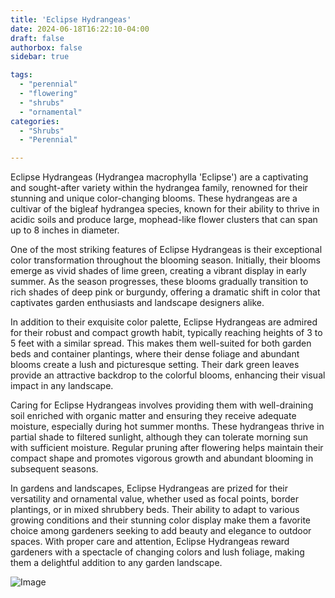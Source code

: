 ```yaml
---
title: 'Eclipse Hydrangeas'
date: 2024-06-18T16:22:10-04:00
draft: false
authorbox: false
sidebar: true

tags:
  - "perennial"
  - "flowering"
  - "shrubs"
  - "ornamental"
categories:
  - "Shrubs"
  - "Perennial"

---
```


Eclipse Hydrangeas (Hydrangea macrophylla 'Eclipse') are a captivating and sought-after variety within the hydrangea family, renowned for their stunning and unique color-changing blooms. These hydrangeas are a cultivar of the bigleaf hydrangea species, known for their ability to thrive in acidic soils and produce large, mophead-like flower clusters that can span up to 8 inches in diameter.

One of the most striking features of Eclipse Hydrangeas is their exceptional color transformation throughout the blooming season. Initially, their blooms emerge as vivid shades of lime green, creating a vibrant display in early summer. As the season progresses, these blooms gradually transition to rich shades of deep pink or burgundy, offering a dramatic shift in color that captivates garden enthusiasts and landscape designers alike.

In addition to their exquisite color palette, Eclipse Hydrangeas are admired for their robust and compact growth habit, typically reaching heights of 3 to 5 feet with a similar spread. This makes them well-suited for both garden beds and container plantings, where their dense foliage and abundant blooms create a lush and picturesque setting. Their dark green leaves provide an attractive backdrop to the colorful blooms, enhancing their visual impact in any landscape.

Caring for Eclipse Hydrangeas involves providing them with well-draining soil enriched with organic matter and ensuring they receive adequate moisture, especially during hot summer months. These hydrangeas thrive in partial shade to filtered sunlight, although they can tolerate morning sun with sufficient moisture. Regular pruning after flowering helps maintain their compact shape and promotes vigorous growth and abundant blooming in subsequent seasons.

In gardens and landscapes, Eclipse Hydrangeas are prized for their versatility and ornamental value, whether used as focal points, border plantings, or in mixed shrubbery beds. Their ability to adapt to various growing conditions and their stunning color display make them a favorite choice among gardeners seeking to add beauty and elegance to outdoor spaces. With proper care and attention, Eclipse Hydrangeas reward gardeners with a spectacle of changing colors and lush foliage, making them a delightful addition to any garden landscape.


![Image](/img/eclipse.jpeg)